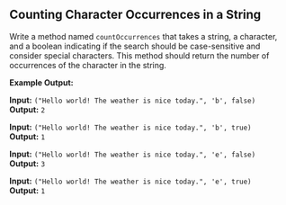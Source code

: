 ## Counting Character Occurrences in a String

Write a method named `countOccurrences` that takes a string, a character, and a boolean indicating if the search should be case-sensitive and consider special characters. This method should return the number of occurrences of the character in the string.

**Example Output:**

**Input:** `("Hello world! The weather is nice today.", 'b', false)`  
**Output:** `2`

**Input:** `("Hello world! The weather is nice today.", 'b', true)`  
**Output:** `1`

**Input:** `("Hello world! The weather is nice today.", 'e', false)`  
**Output:** `3`

**Input:** `("Hello world! The weather is nice today.", 'e', true)`  
**Output:** `1`
